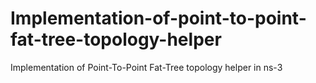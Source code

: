 # Implementation-of-point-to-point-fat-tree-topology-helper
Implementation of Point-To-Point  Fat-Tree topology helper in ns-3

